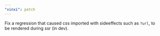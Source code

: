 ```yaml
---
"vinxi": patch
---
```


Fix a regression that caused css imported with sideeffects such as `?url`, to be rendered during ssr (in dev).
